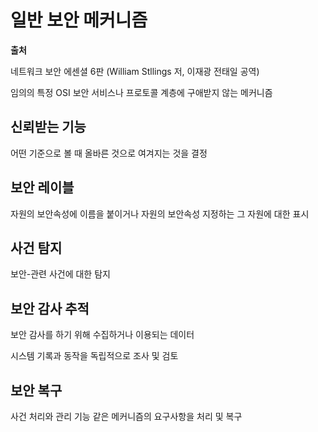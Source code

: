 # 일반 보안 메커니즘

**출처**

네트워크 보안 에센셜 6판 (William Stllings 저, 이재광 전태일 공역)

임의의 특정 OSI 보안 서비스나 프로토콜 계층에 구애받지 않는 메커니즘

## 신뢰받는 기능

어떤 기준으로 볼 때 올바른 것으로 여겨지는 것을 결정

## 보안 레이블

자원의 보안속성에 이름을 붙이거나 자원의 보안속성 지정하는 그 자원에 대한 표시

## 사건 탐지

보안-관련 사건에 대한 탐지

## 보안 감사 추적

보안 감사를 하기 위해 수집하거나 이용되는 데이터

시스템 기록과 동작을 독립적으로 조사 및 검토

## 보안 복구

사건 처리와 관리 기능 같은 메커니즘의 요구사항을 처리 및 복구